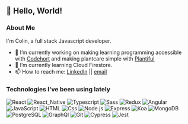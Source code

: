 ## 👋 Hello, World!  

### About Me

I'm Colin, a full stack Javascript developer.

- 🔭 I’m currently working on making learning programming accessible with [Codehort](https://codehort-client.herokuapp.com/) and making plantcare simple with [Plantiful](https://github.com/cjb0s/plantiful)
- 🌱 I’m currently learning Cloud Firestore.
- 📫 How to reach me: [LinkedIn](https://www.linkedin.com/in/colin-bellamy-473226187/) || [email](mailto:colin.j.bellamy@gmail.com)

### Technologies I've been using lately

<div>
  <img alt="React" src="https://img.shields.io/badge/React-61DAFB?logo=react&logoColor=white&style=for-the-badge" />
  <img alt="React_Native" src="https://img.shields.io/badge/React_Native-20232A?logo=react&logoColor=61DAFB&style=for-the-badge" />
  <img alt="Typescript" src="https://img.shields.io/badge/Typescript-3178C6?logo=typescript&logoColor=white&style=for-the-badge" />
  <img alt="Sass" src="https://img.shields.io/badge/Sass-CC6699?logo=sass&logoColor=white&style=for-the-badge" />
  <img alt="Redux" src="https://img.shields.io/badge/redux-764ABC?logo=redux&logoColor=white&style=for-the-badge" />
  <img alt="Angular" src="https://img.shields.io/badge/Angular-DD0031?logo=angular&logoColor=white&style=for-the-badge" />  
  <img alt="JavaScript" src="https://img.shields.io/badge/JavaScript-F7DF1E?logo=javascript&logoColor=white&style=for-the-badge" />
  <img alt="HTML" src="https://img.shields.io/badge/HTML-E34F26?logo=html5&logoColor=white&style=for-the-badge" />
  <img alt="Css" src="https://img.shields.io/badge/CSS-1572B6?logo=css3&logoColor=white&style=for-the-badge" />
  <img alt="Node.js" src="https://img.shields.io/badge/nodejs-339933?logo=node.js&logoColor=white&style=for-the-badge" />
  <img alt="Express" src="https://img.shields.io/badge/express-000000?logo=express&logoColor=white&style=for-the-badge" />
  <img alt="Koa" src="https://img.shields.io/badge/koa-33333d?logo=kaggle&logoColor=white&style=for-the-badge" />
  <img alt="MongoDB" src="https://img.shields.io/badge/mongoDb-339933?logo=mongoDB&logoColor=white&style=for-the-badge" />
  <img alt="PostgreSQL" src="https://img.shields.io/badge/postgresql-336791?logo=postgresql&logoColor=white&style=for-the-badge" />
  <img alt="GraphQl" src="https://img.shields.io/badge/GraphQL-E10098?logo=graphql&logoColor=white&style=for-the-badge" />
  <img alt="Git" src="https://img.shields.io/badge/git-F05032?logo=git&logoColor=white&style=for-the-badge" />
  <img alt="Cypress" src="https://img.shields.io/badge/cypress-17202C?logo=cypress&logoColor=white&style=for-the-badge" />
  <img alt="Jest" src="https://img.shields.io/badge/jest-C21325?logo=jest&logoColor=white&style=for-the-badge" />
</div>


